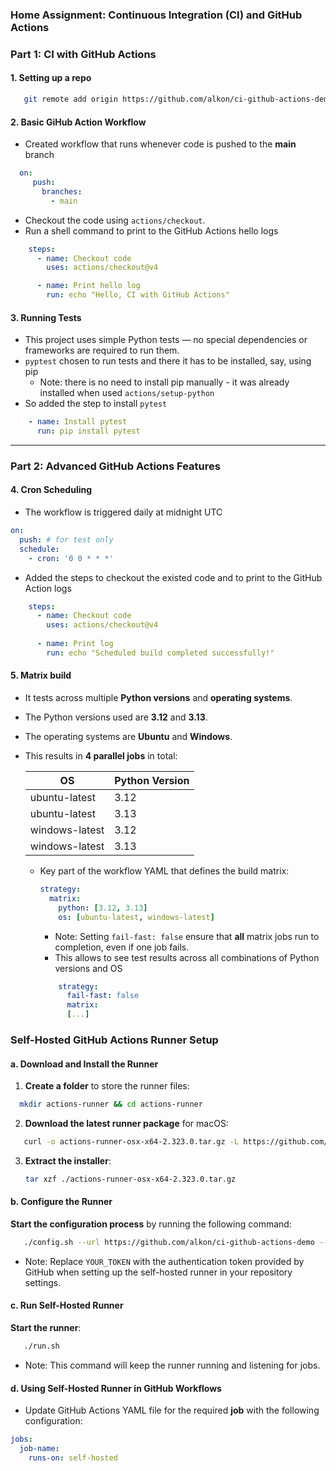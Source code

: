 ### Home Assignment: Continuous Integration (CI) and GitHub Actions

### Part 1: CI with GitHub Actions
#### 1. Setting up a repo
```bash
   git remote add origin https://github.com/alkon/ci-github-actions-demo.git
```
#### 2. Basic GiHub Action Workflow
   - Created workflow that runs whenever code is pushed to the **main** branch
```yaml
  on:
     push:
       branches:
         - main 
```
   - Checkout the code using `actions/checkout`.
   - Run a shell command to print to the GitHub Actions hello logs
```yaml
    steps:
      - name: Checkout code
        uses: actions/checkout@v4

      - name: Print hello log
        run: echo "Hello, CI with GitHub Actions"
```
#### 3. Running Tests
   - This project uses simple Python tests — no special dependencies or frameworks are required to run them.
   - `pyptest` chosen to run tests and there it has to be installed, say, using pip
     - Note: there is no need to install pip manually - it was already installed when used `actions/setup-python`
   - So added the step to install `pytest`
```yaml
    - name: Install pytest
      run: pip install pytest
```
---
### Part 2: Advanced GitHub Actions Features

#### 4. Cron Scheduling
   - The workflow is triggered daily at midnight UTC
```yaml
on:
  push: # for test only
  schedule:
    - cron: '0 0 * * *'
```
- Added the steps to checkout the existed code and to print to the GitHub Action logs
```yaml
    steps:
      - name: Checkout code
        uses: actions/checkout@v4
    
      - name: Print log
        run: echo "Scheduled build completed successfully!"
```

#### 5. Matrix build
- It tests across multiple **Python versions** and **operating systems**.
- The Python versions used are **3.12** and **3.13**.
- The operating systems are **Ubuntu** and **Windows**.
- This results in **4 parallel jobs** in total:

  | OS             | Python Version |
  |----------------|----------------|
  | ubuntu-latest  | 3.12           |
  | ubuntu-latest  | 3.13           |
  | windows-latest | 3.12           |
  | windows-latest | 3.13           |

  - Key part of the workflow YAML that defines the build matrix:

     ```yaml
     strategy:
       matrix:
         python: [3.12, 3.13]
         os: [ubuntu-latest, windows-latest]
     ```
    - Note: Setting `fail-fast: false` ensure that **all** matrix jobs run to completion, even if one job fails. 
    - This allows to see test results across all combinations of Python versions and OS
    ``` yaml
        strategy:
          fail-fast: false
          matrix:
          [...]
    ``` 
    
### Self-Hosted GitHub Actions Runner Setup

#### a. Download and Install the Runner

1. **Create a folder** to store the runner files:
  ```bash
    mkdir actions-runner && cd actions-runner
  ```

2. **Download the latest runner package** for macOS:
  ```bash
     curl -o actions-runner-osx-x64-2.323.0.tar.gz -L https://github.com/actions/runner/releases/download/v2.323.0/actions-runner-osx-x64-2.323.0.tar.gz
  ```
3. **Extract the installer**:
    ```bash
    tar xzf ./actions-runner-osx-x64-2.323.0.tar.gz
    ```

#### b. Configure the Runner

  **Start the configuration process** by running the following command:
  ```bash
     ./config.sh --url https://github.com/alkon/ci-github-actions-demo --token YOUR_TOKEN
  ```

  - Note: Replace `YOUR_TOKEN` with the authentication token provided by GitHub when setting up the self-hosted runner in your repository settings.

#### c. Run Self-Hosted Runner
  **Start the runner**:
  ```bash
     ./run.sh
  ```

 - Note: This command will keep the runner running and listening for jobs.

#### d. Using Self-Hosted Runner in GitHub Workflows

- Update GitHub Actions YAML file for the required **job** with the following configuration:

```yaml
jobs:
  job-name:
    runs-on: self-hosted
```
